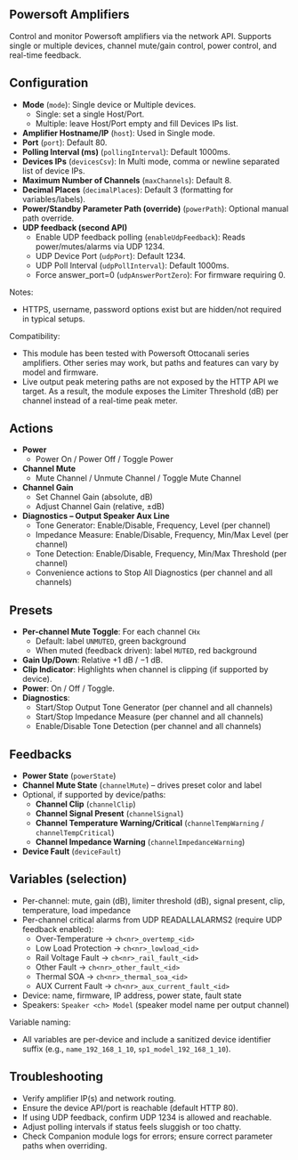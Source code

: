 ## Powersoft Amplifiers

Control and monitor Powersoft amplifiers via the network API. Supports single or multiple devices, channel mute/gain control, power control, and real-time feedback.

## Configuration

- **Mode** (`mode`): Single device or Multiple devices.
  - Single: set a single Host/Port.
  - Multiple: leave Host/Port empty and fill Devices IPs list.
- **Amplifier Hostname/IP** (`host`): Used in Single mode.
- **Port** (`port`): Default 80.
- **Polling Interval (ms)** (`pollingInterval`): Default 1000ms.
- **Devices IPs** (`devicesCsv`): In Multi mode, comma or newline separated list of device IPs.
- **Maximum Number of Channels** (`maxChannels`): Default 8.
- **Decimal Places** (`decimalPlaces`): Default 3 (formatting for variables/labels).
- **Power/Standby Parameter Path (override)** (`powerPath`): Optional manual path override.
- **UDP feedback (second API)**
  - Enable UDP feedback polling (`enableUdpFeedback`): Reads power/mutes/alarms via UDP 1234.
  - UDP Device Port (`udpPort`): Default 1234.
  - UDP Poll Interval (`udpPollInterval`): Default 1000ms.
  - Force answer_port=0 (`udpAnswerPortZero`): For firmware requiring 0.

Notes:
- HTTPS, username, password options exist but are hidden/not required in typical setups.

Compatibility:
- This module has been tested with Powersoft Ottocanali series amplifiers. Other series may work, but paths and features can vary by model and firmware.
 - Live output peak metering paths are not exposed by the HTTP API we target. As a result, the module exposes the Limiter Threshold (dB) per channel instead of a real-time peak meter.

## Actions

- **Power**
  - Power On / Power Off / Toggle Power
- **Channel Mute**
  - Mute Channel / Unmute Channel / Toggle Mute Channel
- **Channel Gain**
  - Set Channel Gain (absolute, dB)
  - Adjust Channel Gain (relative, ±dB)
- **Diagnostics – Output Speaker Aux Line**
  - Tone Generator: Enable/Disable, Frequency, Level (per channel)
  - Impedance Measure: Enable/Disable, Frequency, Min/Max Level (per channel)
  - Tone Detection: Enable/Disable, Frequency, Min/Max Threshold (per channel)
  - Convenience actions to Stop All Diagnostics (per channel and all channels)

## Presets

- **Per-channel Mute Toggle**: For each channel `CHx`
  - Default: label `UNMUTED`, green background
  - When muted (feedback driven): label `MUTED`, red background
- **Gain Up/Down**: Relative +1 dB / −1 dB.
- **Clip Indicator**: Highlights when channel is clipping (if supported by device).
- **Power**: On / Off / Toggle.
- **Diagnostics**:
  - Start/Stop Output Tone Generator (per channel and all channels)
  - Start/Stop Impedance Measure (per channel and all channels)
  - Enable/Disable Tone Detection (per channel and all channels)

## Feedbacks

- **Power State** (`powerState`)
- **Channel Mute State** (`channelMute`) – drives preset color and label
- Optional, if supported by device/paths:
  - **Channel Clip** (`channelClip`)
  - **Channel Signal Present** (`channelSignal`)
  - **Channel Temperature Warning/Critical** (`channelTempWarning` / `channelTempCritical`)
  - **Channel Impedance Warning** (`channelImpedanceWarning`)
- **Device Fault** (`deviceFault`)

## Variables (selection)

- Per-channel: mute, gain (dB), limiter threshold (dB), signal present, clip, temperature, load impedance
- Per-channel critical alarms from UDP READALLALARMS2 (require UDP feedback enabled):
  - Over-Temperature → `ch<nr>_overtemp_<id>`
  - Low Load Protection → `ch<nr>_lowload_<id>`
  - Rail Voltage Fault → `ch<nr>_rail_fault_<id>`
  - Other Fault → `ch<nr>_other_fault_<id>`
  - Thermal SOA → `ch<nr>_thermal_soa_<id>`
  - AUX Current Fault → `ch<nr>_aux_current_fault_<id>`
- Device: name, firmware, IP address, power state, fault state
- Speakers: `Speaker <ch> Model` (speaker model name per output channel)

Variable naming:
- All variables are per-device and include a sanitized device identifier suffix (e.g., `name_192_168_1_10`, `sp1_model_192_168_1_10`).

## Troubleshooting

- Verify amplifier IP(s) and network routing.
- Ensure the device API/port is reachable (default HTTP 80).
- If using UDP feedback, confirm UDP 1234 is allowed and reachable.
- Adjust polling intervals if status feels sluggish or too chatty.
- Check Companion module logs for errors; ensure correct parameter paths when overriding.
